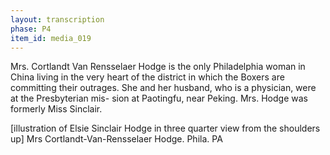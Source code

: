 ```yaml
---
layout: transcription
phase: P4
item_id: media_019
---
```


Mrs. Cortlandt Van Rensselaer Hodge
is the only Philadelphia woman in China
living in the very heart of the district in
which the Boxers are committing their
outrages. She and her husband, who is a
physician, were at the Presbyterian mis-
sion at Paotingfu, near Peking. Mrs. Hodge
was formerly Miss Sinclair.

[illustration of Elsie Sinclair Hodge in three quarter view from the shoulders up]
Mrs Cortlandt-Van-Rensselaer Hodge. Phila. PA
